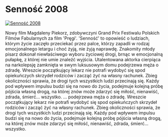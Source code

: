 Senność 2008 
=============
[![Senność 2008 ](http://vidos.pl/images/player.gif)](http://vidos.pl/sennosc-2008)

 Nowy film Magdaleny Piekorz, zdobywczyni Grand Prix Festiwalu Polskich Filmów Fabularnych za film 'Pręgi'. 'Senność' to opowieść o ludziach, którym życie zaczęło przeciekać przez palce, którzy zapadli w rodzaj emocjonalnego letargu i choć żyją, nie żyją naprawdę. Znakomity młody pisarz dokonał niewłaściwego wyboru życiowej drogi, brnąc w emocjonalną pułapkę, z której nie umie znaleźć wyjścia. Utalentowana aktorka cierpiąca na narkolepsję zamknięta w swym luksusowym domu podejrzewa męża o zdradę. Wreszcie początkujący lekarz nie potrafi wydobyć się spod opiekuńczych skrzydeł rodziców i zacząć żyć na własny rachunek. Zbieg okoliczności sprawia, że drogi tych wszystkich ludzi przecinają się. Każdy pod wpływem impulsu budzi się na nowo do życia, podejmuje kolejną próbę pójścia własną drogą, na której znów może zdarzyć się miłość, nienawiść, zdrada, śmierć… wszystko.   ... podejrzewa męża o zdradę. Wreszcie początkujący lekarz nie potrafi wydobyć się spod opiekuńczych skrzydeł rodziców i zacząć żyć na własny rachunek. Zbieg okoliczności sprawia, że drogi tych wszystkich ludzi przecinają się. Każdy pod wpływem impulsu budzi się na nowo do życia, podejmuje kolejną próbę pójścia własną drogą, na której znów może zdarzyć się miłość, nienawiść, zdrada, śmierć… wszystko.
